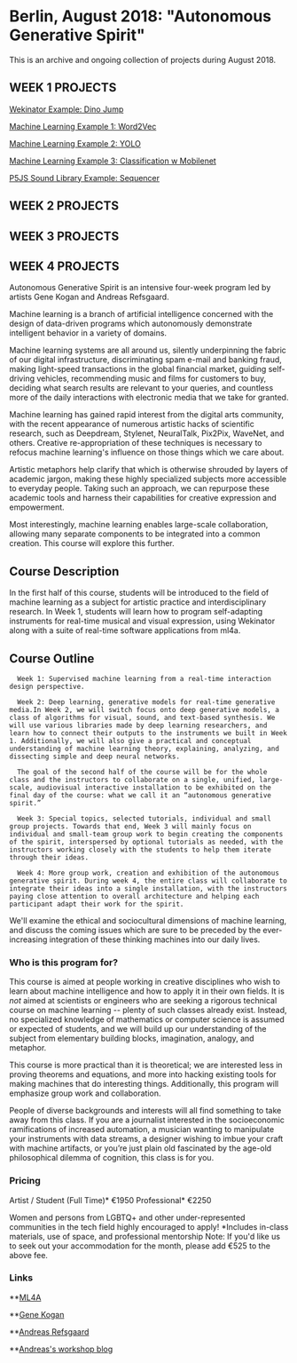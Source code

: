 # Berlin, August 2018: "Autonomous Generative Spirit"

This is an archive and ongoing collection of projects during August 2018. 

## WEEK 1 PROJECTS

   [Wekinator Example: Dino Jump](https://travisfeldman.github.io/W1)
    
   [Machine Learning Example 1: Word2Vec](https://travisfeldman.github.io/ML1)
    
   [Machine Learning Example 2: YOLO](https://travisfeldman.github.io/ML2)
    
   [Machine Learning Example 3: Classification w Mobilenet](https://travisfeldman.github.io/ML3)
    
   [P5JS Sound Library Example: Sequencer](https://travisfeldman.github.io/ML4)

## WEEK 2 PROJECTS

## WEEK 3 PROJECTS

## WEEK 4 PROJECTS

Autonomous Generative Spirit is an intensive four-week program led by artists Gene Kogan and Andreas Refsgaard.

Machine learning is a branch of artificial intelligence concerned with the design of data-driven programs which autonomously demonstrate intelligent behavior in a variety of domains.

Machine learning systems are all around us, silently underpinning the fabric of our digital infrastructure, discriminating spam e-mail and banking fraud, making light-speed transactions in the global financial market, guiding self-driving vehicles, recommending music and films for customers to buy, deciding what search results are relevant to your queries, and countless more of the daily interactions with electronic media that we take for granted.

Machine learning has gained rapid interest from the digital arts community, with the recent appearance of numerous artistic hacks of scientific research, such as Deepdream, Stylenet, NeuralTalk, Pix2Pix, WaveNet, and others. Creative re-appropriation of these techniques is necessary to refocus machine learning's influence on those things which we care about.

Artistic metaphors help clarify that which is otherwise shrouded by layers of academic jargon, making these highly specialized subjects more accessible to everyday people. Taking such an approach, we can repurpose these academic tools and harness their capabilities for creative expression and empowerment.

Most interestingly, machine learning enables large-scale collaboration, allowing many separate components to be integrated into a common creation. This course will explore this further.

## Course Description

In the first half of this course, students will be introduced to the field of machine learning as a subject for artistic practice and interdisciplinary research. In Week 1, students will learn how to program self-adapting instruments for real-time musical and visual expression, using Wekinator along with a suite of real-time software applications from ml4a.

## Course Outline

      Week 1: Supervised machine learning from a real-time interaction design perspective.

      Week 2: Deep learning, generative models for real-time generative media.In Week 2, we will switch focus onto deep generative models, a class of algorithms for visual, sound, and text-based synthesis. We will use various libraries made by deep learning researchers, and learn how to connect their outputs to the instruments we built in Week 1. Additionally, we will also give a practical and conceptual understanding of machine learning theory, explaining, analyzing, and dissecting simple and deep neural networks.

      The goal of the second half of the course will be for the whole class and the instructors to collaborate on a single, unified, large-scale, audiovisual interactive installation to be exhibited on the final day of the course: what we call it an “autonomous generative spirit.”

      Week 3: Special topics, selected tutorials, individual and small group projects. Towards that end, Week 3 will mainly focus on individual and small-team group work to begin creating the components of the spirit, interspersed by optional tutorials as needed, with the instructors working closely with the students to help them iterate through their ideas.

      Week 4: More group work, creation and exhibition of the autonomous generative spirit. During week 4, the entire class will collaborate to integrate their ideas into a single installation, with the instructors paying close attention to overall architecture and helping each participant adapt their work for the spirit.

We'll examine the ethical and sociocultural dimensions of machine learning, and discuss the coming issues which are sure to be preceded by the ever-increasing integration of these thinking machines into our daily lives.

### Who is this program for?
This course is aimed at people working in creative disciplines who wish to learn about machine intelligence and how to apply it in their own fields. It is *not* aimed at scientists or engineers who are seeking a rigorous technical course on machine learning -- plenty of such classes already exist. Instead, no specialized knowledge of mathematics or computer science is assumed or expected of students, and we will build up our understanding of the subject from elementary building blocks, imagination, analogy, and metaphor.

This course is more practical than it is theoretical; we are interested less in proving theorems and equations, and more into hacking existing tools for making machines that do interesting things. Additionally, this program will emphasize group work and collaboration.

People of diverse backgrounds and interests will all find something to take away from this class. If you are a journalist interested in the socioeconomic ramifications of increased automation, a musician wanting to manipulate your instruments with data streams, a designer wishing to imbue your craft with machine artifacts, or you’re just plain old fascinated by the age-old philosophical dilemma of cognition, this class is for you.

### Pricing
Artist / Student (Full Time)*
€1950
Professional*
€2250

Women and persons from LGBTQ+ and other under-represented communities in the tech field highly encouraged to apply!
*Includes in-class materials, use of space, and professional mentorship
Note: If you'd like us to seek out your accommodation for the month, please add €525 to the above fee.

### Links
   **[ML4A](https://ml4a.github.io/)
   
   **[Gene Kogan](http://genekogan.com/)
   
   **[Andreas Refsgaard](https://andreasrefsgaard.dk/)
   
   **[Andreas's workshop blog](https://andreasref.github.io/som/)
